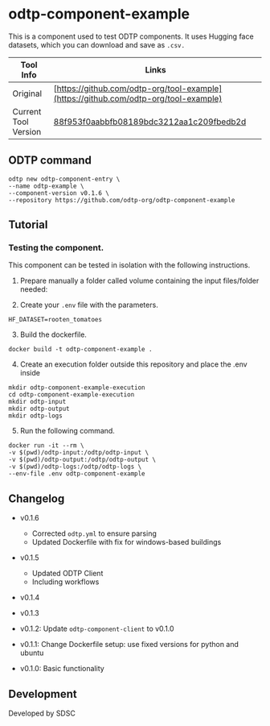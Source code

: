 # odtp-component-example
This is a component used to test ODTP components. It uses Hugging face datasets, which you can download and save as `.csv.`

| Tool Info | Links |
| --- | --- |
| Original | [https://github.com/odtp-org/tool-example](https://github.com/odtp-org/tool-example) |
| Current Tool Version | [88f953f0aabbfb08189bdc3212aa1c209fbedb2d](https://github.com/odtp-org/tool-example/commit/88f953f0aabbfb08189bdc3212aa1c209fbedb2d) |

## ODTP command 

```
odtp new odtp-component-entry \
--name odtp-example \
--component-version v0.1.6 \
--repository https://github.com/odtp-org/odtp-component-example
``` 

## Tutorial
### Testing the component. 

This component can be tested in isolation with the following instructions.

1. Prepare manually a folder called volume containing the input files/folder needed:

2. Create your `.env` file with the parameters. 

```
HF_DATASET=rooten_tomatoes
```

3. Build the dockerfile.

```
docker build -t odtp-component-example .
```

4. Create an execution folder outside this repository and place the .env inside

```
mkdir odtp-component-example-execution
cd odtp-component-example-execution
mkdir odtp-input
mkdir odtp-output
mkdir odtp-logs
```

5. Run the following command. 

```
docker run -it --rm \
-v $(pwd)/odtp-input:/odtp/odtp-input \
-v $(pwd)/odtp-output:/odtp/odtp-output \
-v $(pwd)/odtp-logs:/odtp/odtp-logs \
--env-file .env odtp-component-example
```

## Changelog

- v0.1.6
    - Corrected `odtp.yml` to ensure parsing
    - Updated Dockerfile with fix for windows-based buildings

- v0.1.5
    - Updated ODTP Client
    - Including workflows

- v0.1.4

- v0.1.3

- v0.1.2: Update `odtp-component-client` to v0.1.0

- v0.1.1: Change Dockerfile setup: use fixed versions for python and ubuntu

- v0.1.0: Basic functionality

## Development

Developed by SDSC
